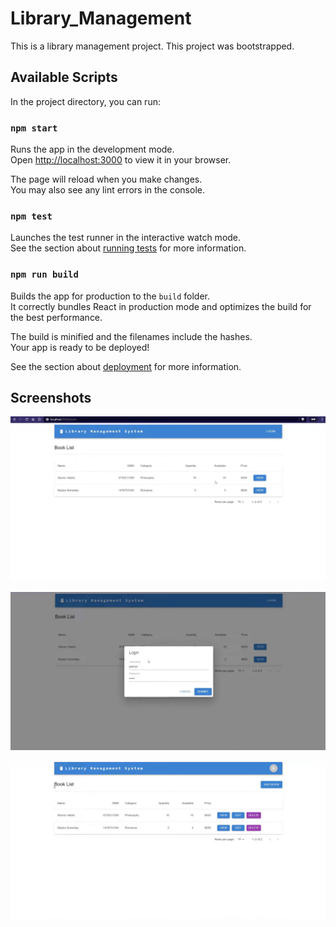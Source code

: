 # Library_Management

This is a library management project. This project was bootstrapped.

## Available Scripts

In the project directory, you can run:

### `npm start`

Runs the app in the development mode.\
Open [http://localhost:3000](http://localhost:3000) to view it in your browser.

The page will reload when you make changes.\
You may also see any lint errors in the console.

### `npm test`

Launches the test runner in the interactive watch mode.\
See the section about [running tests](https://facebook.github.io/create-react-app/docs/running-tests) for more information.

### `npm run build`

Builds the app for production to the `build` folder.\
It correctly bundles React in production mode and optimizes the build for the best performance.

The build is minified and the filenames include the hashes.\
Your app is ready to be deployed!

See the section about [deployment](https://facebook.github.io/create-react-app/docs/deployment) for more information.

## Screenshots

![image alt](https://github.com/Dhruvpanwar27/Library_Management/blob/772f0b8f47a2e1c5d744e5759bb08b534f74817e/Screenshot%202025-01-08%20at%207.05.17%20PM.png)

![image alt](https://github.com/Dhruvpanwar27/Library_Management/blob/0382f1dc1548fe68a2605668fa6391ed0c2d9c89/Screenshot%202025-01-08%20at%207.05.38%20PM.png)

![image alt](https://github.com/Dhruvpanwar27/Library_Management/blob/31bb6a1a237c0e07244783832d56c134d71c903d/Screenshot%202025-01-08%20at%207.05.57%20PM.png)


